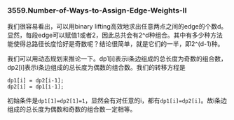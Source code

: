 ### 3559.Number-of-Ways-to-Assign-Edge-Weights-II

我们很容易看出，可以用binary lifting高效地求出任意两点之间的edge的个数d。显然，每段edge可以赋值1或者2，因此总共会有2^d种组合。其中有多少种方法能使得总路径长度恰好是奇数呢？结论很简单，就是它们的一半，即2^(d-1)种。

我们可以用动态规划来推论一下。dp1[i]表示i条边组成的总长度为奇数的组合数，dp2[i]表示i条边组成的总长度为偶数的组合数。我们的转移方程是
```
dp1[i] = dp2[i-1];
dp2[i] = dp1[i-1];
```
初始条件是`dp1[1]=dp2[1]=1`，显然会有对任意的i，都有`dp1[i]=dp2[i]`。故i条边组成的总长度为偶数和奇数的组合数一定相等。
